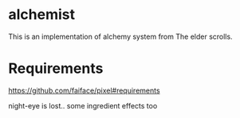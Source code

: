 # alchemist


This is an implementation of alchemy system from The elder scrolls.


# Requirements
https://github.com/faiface/pixel#requirements


night-eye is lost.. some ingredient effects too
